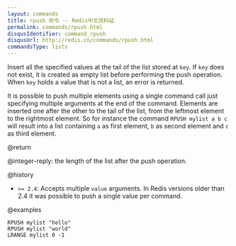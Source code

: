```yaml
---
layout: commands
title: rpush 命令 -- Redis中文资料站
permalink: commands/rpush.html
disqusIdentifier: command_rpush
disqusUrl: http://redis.cn/commands/rpush.html
commandsType: lists
---
```


Insert all the specified values at the tail of the list stored at `key`.
If `key` does not exist, it is created as empty list before performing the push
operation.
When `key` holds a value that is not a list, an error is returned.

It is possible to push multiple elements using a single command call just
specifying multiple arguments at the end of the command.
Elements are inserted one after the other to the tail of the list, from the
leftmost element to the rightmost element.
So for instance the command `RPUSH mylist a b c` will result into a list
containing `a` as first element, `b` as second element and `c` as third element.

@return

@integer-reply: the length of the list after the push operation.

@history

* `>= 2.4`: Accepts multiple `value` arguments.
  In Redis versions older than 2.4 it was possible to push a single value per
  command.

@examples

```cli
RPUSH mylist "hello"
RPUSH mylist "world"
LRANGE mylist 0 -1
```
